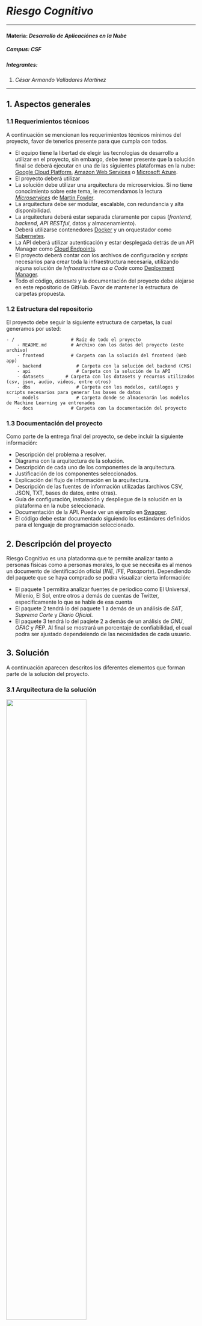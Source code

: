 # *Riesgo Cognitivo*
---
#### Materia: *Desarrollo de Aplicaciónes en la Nube*

##### Campus: *CSF*

##### Integrantes:
1. *César Armando Valladares Martínez*

---
## 1. Aspectos generales

### 1.1 Requerimientos técnicos

A continuación se mencionan los requerimientos técnicos mínimos del proyecto, favor de tenerlos presente para que cumpla con todos.

* El equipo tiene la libertad de elegir las tecnologías de desarrollo a utilizar en el proyecto, sin embargo, debe tener presente que la solución final se deberá ejecutar en una de las siguientes plataformas en la nube: [Google Cloud Platform](https://cloud.google.com/?hl=es), [Amazon Web Services](https://aws.amazon.com/) o [Microsoft Azure](https://azure.microsoft.com/es-mx/).
* El proyecto deberá utilizar 
* La solución debe utilizar una arquitectura de microservicios. Si no tiene conocimiento sobre este tema, le recomendamos la lectura [*Microservices*](https://martinfowler.com/articles/microservices.html) de [Martin Fowler](https://martinfowler.com).
* La arquitectura debe ser modular, escalable, con redundancia y alta disponibilidad.
* La arquitectura deberá estar separada claramente por capas (*frontend*, *backend*, *API RESTful*, datos y almacenamiento).
* Deberá utilizarse contenedores [Docker](https://www.docker.com/) y un orquestador como [Kubernetes](https://kubernetes.io/).
* La API deberá utilizar autenticación y estar desplegada detrás de un API Manager como [Cloud Endpoints](https://cloud.google.com/endpoints/).
* El proyecto deberá contar con los archivos de configuración y *scripts* necesarios para crear toda la infraestructura necesaria, utilizando alguna solución de *Infraestructure as a Code* como [Deployment Manager](https://cloud.google.com/deployment-manager/).
* Todo el código, *datasets* y la documentación del proyecto debe alojarse en este repositorio de GitHub. Favor de mantener la estructura de carpetas propuesta.

### 1.2 Estructura del repositorio
El proyecto debe seguir la siguiente estructura de carpetas, la cual generamos por usted:
```
- / 			        # Raíz de todo el proyecto
    - README.md			# Archivo con los datos del proyecto (este archivo)
    - frontend			# Carpeta con la solución del frontend (Web app)
    - backend			  # Carpeta con la solución del backend (CMS)
    - api			      # Carpeta con la solución de la API
    - datasets		  # Carpeta con los datasets y recursos utilizados (csv, json, audio, videos, entre otros)
    - dbs			      # Carpeta con los modelos, catálogos y scripts necesarios para generar las bases de datos
    - models			  # Carpeta donde se almacenarán los modelos de Machine Learning ya entrenados
    - docs			    # Carpeta con la documentación del proyecto
```

### 1.3 Documentación  del proyecto

Como parte de la entrega final del proyecto, se debe incluir la siguiente información:

* Descripción del problema a resolver.
* Diagrama con la arquitectura de la solución.
* Descripción de cada uno de los componentes de la arquitectura.
* Justificación de los componentes seleccionados.
* Explicación del flujo de información en la arquitectura.
* Descripción de las fuentes de información utilizadas (archivos CSV, JSON, TXT, bases de datos, entre otras).
* Guía de configuración, instalación y despliegue de la solución en la plataforma en la nube seleccionada.
* Documentación de la API. Puede ver un ejemplo en [Swagger](https://swagger.io/). 
* El código debe estar documentado siguiendo los estándares definidos para el lenguaje de programación seleccionado.

## 2. Descripción del proyecto

Riesgo Cognitivo es una platadorma que te permite analizar tanto a personas físicas como a personas morales, lo que se necesita es al menos un documento
de identificación oficial (*INE*, *IFE*, *Pasaporte*). Dependiendo del paquete que se haya comprado se podra visualizar cierta información:
- El paquete 1 permitira analizar fuentes de periodico como El Universal, Milenio, El Sol, entre otros a demás de cuentas de Twitter, especificamente
lo que se hable de esa cuenta
- El paquete 2 tendrá lo del paquete 1 a demás de un análisis de *SAT*, *Suprema Corte* y *Diario Oficial*.
- El paquete 3 tendrá lo del paqiete 2 a demás de un análisis de *ONU*, *OFAC* y *PEP*.
Al final se mostrará un porcentaje de confiabilidad, el cual podra ser ajustado dependeiendo de las necesidades de cada usuario.


## 3. Solución

A continuación aparecen descritos los diferentes elementos que forman parte de la solución del proyecto.

### 3.1 Arquitectura de la solución

<img src="https://raw.githubusercontent.com/tec-csf/TC3059-PF-Otono-2019-cesar/master/docs/ArquitecturaRiesgo.png" width="65%">

<a href="https://github.com/tec-csf/TC3059-PF-Otono-2019-cesar/tree/master/docs">Descripción del flujo</a>

### 3.2 Descripción de los componentes

*[Incluya aquí una descripción detallada de cada uno de los componentes de la arquitectura así como una justificación de la selección de cada componente]*

### 3.3 Frontend

*[Incluya aquí una explicación de la solución utilizada para el frontend del proyecto. No olvide incluir las ligas o referencias donde se puede encontrar información de los lenguajes de programación, frameworks y librerías utilizadas.]*

#### 3.3.1 Lenguaje de programación

- Javascript
- HTML
- CSS 

#### 3.3.2 Framework

- <a href="https://es.reactjs.org/">Reactjs</a>

#### 3.3.3 Librerías de funciones o dependencias

- auth0-js
- axios
- bootstrap
- chart.js
- express
- jwt-decode
- node-sass
- npm
- npm-upgrade
- openpay
- react
- react-chartjs-2
- react-circular-progressbar
- react-dom
- react-icons
- react-input-slider
- react-router-dom
- react-scripts
- reactstrap
- serve

### 3.4 Backend

*[Incluya aquí una explicación de la solución utilizada para el backend del proyecto. No olvide incluir las ligas o referencias donde se puede encontrar información de los lenguajes de programación, frameworks y librerías utilizadas.]*

#### 3.4.1 Lenguaje de programación
#### 3.4.2 Framework
#### 3.4.3 Librerías de funciones o dependencias

### 3.5 API

*[Incluya aquí una explicación de la solución utilizada para implementar la API del proyecto. No olvide incluir las ligas o referencias donde se puede encontrar información de los lenguajes de programación, frameworks y librerías utilizadas.]*

#### 3.5.1 Lenguaje de programación

- Python 3.6 

#### 3.5.2 Framework

- <a href="https://www.fullstackpython.com/flask.html">Flask</a>

#### 3.5.3 Librerías de funciones o dependencias

- <a href="https://github.com/tec-csf/TC3059-PF-Otono-2019-cesar/blob/master/api/requirements.txt">Requirements.txt</a>


*[Incluya aquí una explicación de cada uno de los endpoints que forman parte de la API. Cada endpoint debe estar correctamente documentado.]*

*[Por cada endpoint debe incluir lo siguiente:]*

* **Descripción**:
* **URL**:
* **Verbos HTTP**:
* **Headers**:
* **Formato JSON del cuerpo de la solicitud**: 
* **Formato JSON de la respuesta**:


## 3.6 Pasos a seguir para utilizar el proyecto

*[Incluya aquí una guía paso a paso para poder utilizar el proyecto, desde la clonación de este repositorio hasta el despliegue de la solución en una plataforma en la nube.]*

## 4. Referencias

*[Incluya aquí las referencias a sitios de interés, datasets y cualquier otra información que haya utilizado para realizar el proyecto y que le puedan ser de utilidad a otras personas que quieran usarlo como referencia]*
